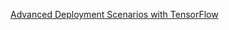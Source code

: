 [Advanced Deployment Scenarios with TensorFlow](https://www.coursera.org/learn/advanced-deployment-scenarios-tensorflow)
